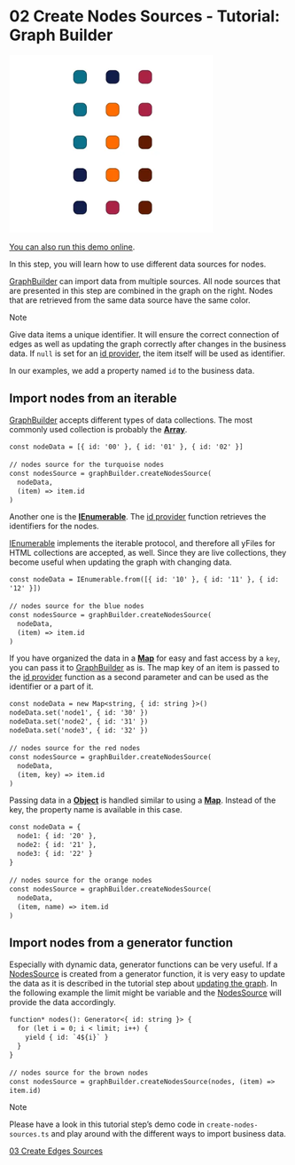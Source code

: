 <!--
 //////////////////////////////////////////////////////////////////////////////
 // @license
 // This file is part of yFiles for HTML.
 // Use is subject to license terms.
 //
 // Copyright (c) by yWorks GmbH, Vor dem Kreuzberg 28,
 // 72070 Tuebingen, Germany. All rights reserved.
 //
 //////////////////////////////////////////////////////////////////////////////
-->
# 02 Create Nodes Sources - Tutorial: Graph Builder

<img src="../../../doc/demo-thumbnails/tutorial-graph-builder-create-nodes-sources.webp" alt="demo-thumbnail" height="320"/>

[You can also run this demo online](https://www.yworks.com/demos/tutorial-graph-builder/02-create-nodes-sources/).

In this step, you will learn how to use different data sources for nodes.

[GraphBuilder](https://docs.yworks.com/yfileshtml/#/api/GraphBuilder) can import data from multiple sources. All node sources that are presented in this step are combined in the graph on the right. Nodes that are retrieved from the same data source have the same color.

Note

Give data items a unique identifier. It will ensure the correct connection of edges as well as updating the graph correctly after changes in the business data. If `null` is set for an [id provider](https://docs.yworks.com/yfileshtml/#/api/NodesSource#NodesSource-property-idProvider), the item itself will be used as identifier.

In our examples, we add a property named `id` to the business data.

## Import nodes from an iterable

[GraphBuilder](https://docs.yworks.com/yfileshtml/#/api/GraphBuilder) accepts different types of data collections. The most commonly used collection is probably the **[Array](https://developer.mozilla.org/docs/Web/JavaScript/Reference/Global_Objects/Array)**.

```
const nodeData = [{ id: '00' }, { id: '01' }, { id: '02' }]

// nodes source for the turquoise nodes
const nodesSource = graphBuilder.createNodesSource(
  nodeData,
  (item) => item.id
)
```

Another one is the **[IEnumerable<T>](https://docs.yworks.com/yfileshtml/#/api/IEnumerable)**. The [id provider](https://docs.yworks.com/yfileshtml/#/api/NodesSource#NodesSource-property-idProvider) function retrieves the identifiers for the nodes.

[IEnumerable<T>](https://docs.yworks.com/yfileshtml/#/api/IEnumerable) implements the iterable protocol, and therefore all yFiles for HTML collections are accepted, as well. Since they are live collections, they become useful when updating the graph with changing data.

```
const nodeData = IEnumerable.from([{ id: '10' }, { id: '11' }, { id: '12' }])

// nodes source for the blue nodes
const nodesSource = graphBuilder.createNodesSource(
  nodeData,
  (item) => item.id
)
```

If you have organized the data in a **[Map](https://developer.mozilla.org/docs/Web/JavaScript/Reference/Global_Objects/Map)** for easy and fast access by a `key`, you can pass it to [GraphBuilder](https://docs.yworks.com/yfileshtml/#/api/GraphBuilder) as is. The map key of an item is passed to the [id provider](https://docs.yworks.com/yfileshtml/#/api/NodesSource#NodesSource-property-idProvider) function as a second parameter and can be used as the identifier or a part of it.

```
const nodeData = new Map<string, { id: string }>()
nodeData.set('node1', { id: '30' })
nodeData.set('node2', { id: '31' })
nodeData.set('node3', { id: '32' })

// nodes source for the red nodes
const nodesSource = graphBuilder.createNodesSource(
  nodeData,
  (item, key) => item.id
)
```

Passing data in a **[Object](https://developer.mozilla.org/docs/Web/JavaScript/Reference/Global_Objects/Object)** is handled similar to using a **[Map](https://developer.mozilla.org/docs/Web/JavaScript/Reference/Global_Objects/Map)**. Instead of the key, the property name is available in this case.

```
const nodeData = {
  node1: { id: '20' },
  node2: { id: '21' },
  node3: { id: '22' }
}

// nodes source for the orange nodes
const nodesSource = graphBuilder.createNodesSource(
  nodeData,
  (item, name) => item.id
)
```

## Import nodes from a generator function

Especially with dynamic data, generator functions can be very useful. If a [NodesSource](https://docs.yworks.com/yfileshtml/#/api/NodesSource) is created from a generator function, it is very easy to update the data as it is described in the tutorial step about [updating the graph](../11-update-graph/). In the following example the limit might be variable and the [NodesSource](https://docs.yworks.com/yfileshtml/#/api/NodesSource) will provide the data accordingly.

```
function* nodes(): Generator<{ id: string }> {
  for (let i = 0; i < limit; i++) {
    yield { id: `4${i}` }
  }
}

// nodes source for the brown nodes
const nodesSource = graphBuilder.createNodesSource(nodes, (item) => item.id)
```

Note

Please have a look in this tutorial step’s demo code in `create-nodes-sources.ts` and play around with the different ways to import business data.

[03 Create Edges Sources](../../tutorial-graph-builder/03-create-edges-sources/)
